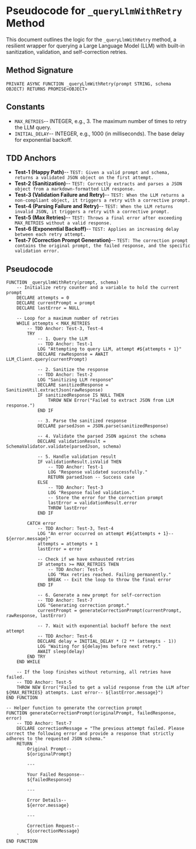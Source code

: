 # Pseudocode for `_queryLlmWithRetry` Method

This document outlines the logic for the `_queryLlmWithRetry` method, a resilient wrapper for querying a Large Language Model (LLM) with built-in sanitization, validation, and self-correction retries.

## Method Signature

`PRIVATE ASYNC FUNCTION _queryLlmWithRetry(prompt STRING, schema OBJECT) RETURNS PROMISE<OBJECT>`

## Constants

-   `MAX_RETRIES`-- INTEGER, e.g., 3. The maximum number of times to retry the LLM query.
-   `INITIAL_DELAY`-- INTEGER, e.g., 1000 (in milliseconds). The base delay for exponential backoff.

## TDD Anchors

-   **Test-1 (Happy Path)**-- `TEST: Given a valid prompt and schema, returns a validated JSON object on the first attempt.`
-   **Test-2 (Sanitization)**-- `TEST: Correctly extracts and parses a JSON object from a markdown-formatted LLM response.`
-   **Test-3 (Validation Failure and Retry)**-- `TEST: When the LLM returns a non-compliant object, it triggers a retry with a corrective prompt.`
-   **Test-4 (Parsing Failure and Retry)**-- `TEST: When the LLM returns invalid JSON, it triggers a retry with a corrective prompt.`
-   **Test-5 (Max Retries)**-- `TEST: Throws a final error after exceeding MAX_RETRIES without a valid response.`
-   **Test-6 (Exponential Backoff)**-- `TEST: Applies an increasing delay between each retry attempt.`
-   **Test-7 (Correction Prompt Generation)**-- `TEST: The correction prompt contains the original prompt, the failed response, and the specific validation error.`

## Pseudocode

```plaintext
FUNCTION _queryLlmWithRetry(prompt, schema)
    -- Initialize retry counter and a variable to hold the current prompt
    DECLARE attempts = 0
    DECLARE currentPrompt = prompt
    DECLARE lastError = NULL

    -- Loop for a maximum number of retries
    WHILE attempts < MAX_RETRIES
        -- TDD Anchor: Test-3, Test-4
        TRY
            -- 1. Query the LLM
            -- TDD Anchor: Test-1
            LOG "Attempting to query LLM, attempt #${attempts + 1}"
            DECLARE rawResponse = AWAIT LLM_Client.query(currentPrompt)

            -- 2. Sanitize the response
            -- TDD Anchor: Test-2
            LOG "Sanitizing LLM response"
            DECLARE sanitizedResponse = SanitizeUtil.extractJson(rawResponse)
            IF sanitizedResponse IS NULL THEN
                THROW NEW Error("Failed to extract JSON from LLM response.")
            END IF

            -- 3. Parse the sanitized response
            DECLARE parsedJson = JSON.parse(sanitizedResponse)

            -- 4. Validate the parsed JSON against the schema
            DECLARE validationResult = SchemaValidator.validate(parsedJson, schema)

            -- 5. Handle validation result
            IF validationResult.isValid THEN
                -- TDD Anchor: Test-1
                LOG "Response validated successfully."
                RETURN parsedJson -- Success case
            ELSE
                -- TDD Anchor: Test-3
                LOG "Response failed validation."
                -- Store the error for the correction prompt
                lastError = validationResult.error
                THROW lastError
            END IF

        CATCH error
            -- TDD Anchor: Test-3, Test-4
            LOG "An error occurred on attempt #${attempts + 1}-- ${error.message}"
            attempts = attempts + 1
            lastError = error

            -- Check if we have exhausted retries
            IF attempts >= MAX_RETRIES THEN
                -- TDD Anchor: Test-5
                LOG "Max retries reached. Failing permanently."
                BREAK -- Exit the loop to throw the final error
            END IF

            -- 6. Generate a new prompt for self-correction
            -- TDD Anchor: Test-7
            LOG "Generating correction prompt."
            currentPrompt = generateCorrectionPrompt(currentPrompt, rawResponse, lastError)

            -- 7. Wait with exponential backoff before the next attempt
            -- TDD Anchor: Test-6
            DECLARE delay = INITIAL_DELAY * (2 ** (attempts - 1))
            LOG "Waiting for ${delay}ms before next retry."
            AWAIT sleep(delay)
        END TRY
    END WHILE

    -- If the loop finishes without returning, all retries have failed.
    -- TDD Anchor: Test-5
    THROW NEW Error("Failed to get a valid response from the LLM after ${MAX_RETRIES} attempts. Last error-- ${lastError.message}")
END FUNCTION

-- Helper function to generate the correction prompt
FUNCTION generateCorrectionPrompt(originalPrompt, failedResponse, error)
    -- TDD Anchor: Test-7
    DECLARE correctionMessage = "The previous attempt failed. Please correct the following error and provide a response that strictly adheres to the requested JSON schema."
    RETURN `
        Original Prompt--
        ${originalPrompt}

        ---

        Your Failed Response--
        ${failedResponse}

        ---

        Error Details--
        ${error.message}

        ---

        Correction Request--
        ${correctionMessage}
    `
END FUNCTION
